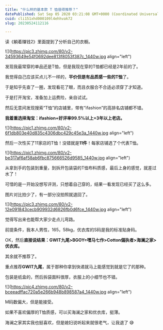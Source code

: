 ```yaml
---
title: "什么样的基本款 T 恤值得推荐？"
datePublished: Sat Sep 05 2020 03:21:08 GMT+0000 (Coordinated Universal Time)
cuid: cli151xhd000109l4ehhvak72
slug: 20230524112116

---
```


读《躺着赚钱2》里面提到了分析自己的衣橱。

![](https://pic3.zhimg.com/80/v2-34593649e54f0692dee813f8053f387c_1440w.jpg align="left")

发现我最常穿的单品还是T恤，但是我现在穿的T恤都已经是2年前的了。

我觉得自己应该买点儿不一样的，**平价但是有品质感一些的T恤**了。

于是知乎先查了一圈，发现看花了眼，而且衣服合不合适必须穿了才知道。

于是打开淘宝，准备加上运费险，亲自试试。

然后无意间发现搜索“T恤”的店铺里，带有“ifashion”的高排名店铺都不错。

**我着重选择淘宝：ifashion+好评率99.5%以上+3年以上老店。**

![](https://pic1.zhimg.com/80/v2-6f1db803e40d835c4306dbc429c45e3a_1440w.jpg align="left")

然后一次性买了11家店的T恤！没错就是**11件**！每家店铺选了个代表T恤。

![](https://pic1.zhimg.com/80/v2-be317af6af58ab6fbc875666526d9585_1440w.jpg align="left")

从拿到手的包装到重量，到拆开包装袋的T恤布料质感，最后上身的感觉，就差过水了！

可惜的是一开始没想写评测，只想着自己穿的，结果一看发现已经买了这么多。

图片对比拍少了，有一部分没拍照就退回了。

![](https://pic3.zhimg.com/80/v2-12e091843cecb909932d6826fb0d6fce_1440w.jpg align="left")

觉得写出来也能帮大家少走点儿弯路。

前提条件，我本人男性，165，58kg，优衣库的S码是我的标准贴身码。

OK，然后**直接说结果：GWIT九尾&gt;BGOY=嘿马七作&gt;Cotton偏执者&gt;海澜之家&gt;优衣库。**

其余就不推荐了。

重点推荐**GWIT九尾**，属于那种你拿到快递就马上能感觉到就是它了的那种。

包装是纸盒的，然后拆袋面料很厚，衣服上的小细节也不错。

![](https://pic4.zhimg.com/80/v2-bceeadffac720a5e266b948b898587a4_1440w.jpg align="left")

M码数偏大，但是能接受。

如果不喜欢偏厚的T恤质感，可以买海澜之家和优衣库，挺薄。

海澜之家其实我也挺喜欢，但是媳妇说听起来就很老气，让我退了 😅